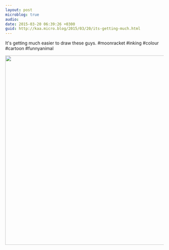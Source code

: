 ```yaml
---
layout: post
microblog: true
audio: 
date: 2015-03-20 06:39:26 +0300
guid: http://kaa.micro.blog/2015/03/20/its-getting-much.html
---
```

It's getting much easier to draw these guys. #moonracket #inking #colour #cartoon #funnyanimal

<img src="https://micro.kaa.bz/uploads/2018/a82498e551.jpg" width="600" height="600" />
